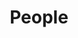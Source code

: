 ---
layout: profiles
permalink: /people/
title: People
description: I don't run a lab, but I have been grateful to work and continue working with incredible people and mentors. These are some of them.
nav: true
nav_order: 6

profiles:
  # if you want to include more than one profile, just replicate the following block
  # and create one content file for each profile inside _pages/
  - align: right
    image: fernando.jpg
    content: about_fernando.md
    image_circular: false # crops the image to make it circular
  - align: left
    image: jonathan.jpg
    content: about_jonathan.md
    image_circular: false # crops the image to make it circular
  - align: right
    image: patu.jpg
    content: about_patu.md
    image_circular: false # crops the image to make it circular
  - align: left
    image: matt.jpg
    content: about_matt.md
    image_circular: false # crops the image to make it circular
  - align: right
    image: augusto.jpg
    content: about_augusto.md
    image_circular: false # crops the image to make it circular
  - align: left
    image: leo.jpg
    content: about_leo.md
    image_circular: false # crops the image to make it circular
---